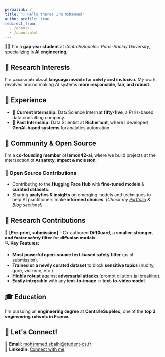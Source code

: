 ```yaml
---
permalink: /
title: "👋 Hello there! I'm Mohammed"
author_profile: true
redirect_from: 
  - /about/
  - /about.html
---
```


<!-- # 👋 Hey there! I'm Mohammed. -->

👨‍💻 I'm a **gap year student** at *CentraleSupélec, Paris-Saclay University*, specializing in **AI engineering**.  

## 🔬 Research Interests  
I'm passionate about **language models for safety and inclusion**. My work revolves around making AI systems **more responsible, fair, and robust**.  

## 💼 Experience  
- 🎯 **Current Internship:** Data Science Intern at **fifty-five**, a Paris-based data consulting company.  
- 💎 **Past Internship:** Data Scientist at **Richemont**, where I developed **GenAI-based systems** for analytics automation.  

## 🚀 Community & Open Source  
I'm a **co-founding member** of **lemon42-ai**, where we build projects at the intersection of **AI safety, impact & inclusion**.  

### 🔗 Open Source Contributions  
- Contributing to the **Hugging Face Hub** with **fine-tuned models** & **curated datasets**.  
- Sharing **analytics & insights** on emerging models and techniques to help AI practitioners make **informed choices**. *(Check my [Portfolio](#) & [Blog](#) sections!)*  

## 📝 Research Contributions  
📄 **[Pre-print, submission]** – Co-authored **DiffGuard**, a **smaller, stronger, and faster safety filter** for **diffusion models**.  
🔍 **Key Features:**  
- **Most powerful open-source text-based safety filter** (as of submission).  
- **Trained on a newly curated dataset** to block **sensitive topics** (nudity, gore, violence, etc.).  
- **Highly robust** against **adversarial attacks** (prompt dilution, jailbreaking).  
- **Easily integrable** with any **text-to-image** or **text-to-video model**.  

## 🎓 Education  
I'm pursuing an **engineering degree** at **CentraleSupélec**, one of the **top 3 engineering schools in France**.  

## 🤝 Let's Connect!  
📩 **Email:** [mohammed.sbaihi@student-cs.fr](mailto:mohammed.sbaihi@student-cs.fr)  
🔗 **LinkedIn:** [Connect with me](#)  


